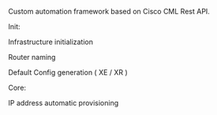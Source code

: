 Custom automation framework based on Cisco CML Rest API.


Init:

  Infrastructure initialization
  
  Router naming
  
  Default Config generation ( XE / XR )
  
  
Core:

  IP address automatic provisioning
  
